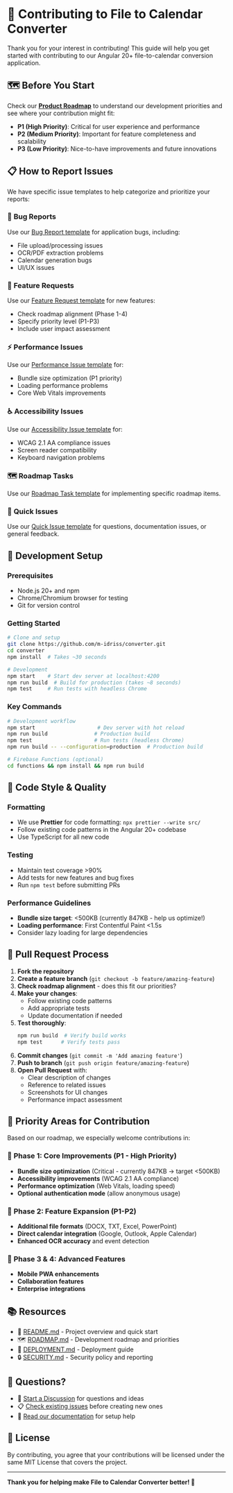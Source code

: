 # 🤝 Contributing to File to Calendar Converter

Thank you for your interest in contributing! This guide will help you get started with contributing to our Angular 20+ file-to-calendar conversion application.

## 🗺️ Before You Start

Check our [**Product Roadmap**](./ROADMAP.md) to understand our development priorities and see where your contribution might fit:

- **P1 (High Priority)**: Critical for user experience and performance
- **P2 (Medium Priority)**: Important for feature completeness and scalability  
- **P3 (Low Priority)**: Nice-to-have improvements and future innovations

## 📋 How to Report Issues

We have specific issue templates to help categorize and prioritize your reports:

### 🐛 **Bug Reports**
Use our [Bug Report template](../../issues/new?template=bug-report.yml) for application bugs, including:
- File upload/processing issues
- OCR/PDF extraction problems  
- Calendar generation bugs
- UI/UX issues

### 🚀 **Feature Requests**
Use our [Feature Request template](../../issues/new?template=feature-request.yml) for new features:
- Check roadmap alignment (Phase 1-4)
- Specify priority level (P1-P3)
- Include user impact assessment

### ⚡ **Performance Issues** 
Use our [Performance Issue template](../../issues/new?template=performance-issue.yml) for:
- Bundle size optimization (P1 priority)
- Loading performance problems
- Core Web Vitals improvements

### ♿ **Accessibility Issues**
Use our [Accessibility Issue template](../../issues/new?template=accessibility-issue.yml) for:
- WCAG 2.1 AA compliance issues
- Screen reader compatibility
- Keyboard navigation problems

### 🗺️ **Roadmap Tasks**
Use our [Roadmap Task template](../../issues/new?template=roadmap-task.yml) for implementing specific roadmap items.

### 💬 **Quick Issues**
Use our [Quick Issue template](../../issues/new?template=quick-issue.yml) for questions, documentation issues, or general feedback.

## 🚀 Development Setup

### Prerequisites
- Node.js 20+ and npm
- Chrome/Chromium browser for testing
- Git for version control

### Getting Started
```bash
# Clone and setup
git clone https://github.com/m-idriss/converter.git
cd converter
npm install  # Takes ~30 seconds

# Development
npm start    # Start dev server at localhost:4200
npm run build  # Build for production (takes ~8 seconds)
npm test     # Run tests with headless Chrome
```

### Key Commands
```bash
# Development workflow
npm start                    # Dev server with hot reload
npm run build               # Production build  
npm test                    # Run tests (headless Chrome)
npm run build -- --configuration=production  # Production build

# Firebase Functions (optional)
cd functions && npm install && npm run build
```

## 📝 Code Style & Quality

### Formatting
- We use **Prettier** for code formatting: `npx prettier --write src/`
- Follow existing code patterns in the Angular 20+ codebase
- Use TypeScript for all new code

### Testing
- Maintain test coverage >90%
- Add tests for new features and bug fixes
- Run `npm test` before submitting PRs

### Performance Guidelines
- **Bundle size target**: <500KB (currently 847KB - help us optimize!)  
- **Loading performance**: First Contentful Paint <1.5s
- Consider lazy loading for large dependencies

## 🔀 Pull Request Process

1. **Fork the repository**
2. **Create a feature branch** (`git checkout -b feature/amazing-feature`)
3. **Check roadmap alignment** - does this fit our priorities?
4. **Make your changes**:
   - Follow existing code patterns
   - Add appropriate tests
   - Update documentation if needed
5. **Test thoroughly**:
   ```bash
   npm run build  # Verify build works
   npm test      # Verify tests pass
   ```
6. **Commit changes** (`git commit -m 'Add amazing feature'`)
7. **Push to branch** (`git push origin feature/amazing-feature`)
8. **Open Pull Request** with:
   - Clear description of changes
   - Reference to related issues
   - Screenshots for UI changes
   - Performance impact assessment

## 🎯 Priority Areas for Contribution

Based on our roadmap, we especially welcome contributions in:

### 🚀 **Phase 1: Core Improvements (P1 - High Priority)**
- **Bundle size optimization** (Critical - currently 847KB → target <500KB)
- **Accessibility improvements** (WCAG 2.1 AA compliance)
- **Performance optimization** (Web Vitals, loading speed)
- **Optional authentication mode** (allow anonymous usage)

### 🎨 **Phase 2: Feature Expansion (P1-P2)**  
- **Additional file formats** (DOCX, TXT, Excel, PowerPoint)
- **Direct calendar integration** (Google, Outlook, Apple Calendar)
- **Enhanced OCR accuracy** and event detection

### 🔄 **Phase 3 & 4: Advanced Features**
- **Mobile PWA enhancements**
- **Collaboration features**
- **Enterprise integrations**

## 📚 Resources

- 📖 [README.md](./README.md) - Project overview and quick start
- 🗺️ [ROADMAP.md](./ROADMAP.md) - Development roadmap and priorities  
- 🚀 [DEPLOYMENT.md](./DEPLOYMENT.md) - Deployment guide
- 🔒 [SECURITY.md](./SECURITY.md) - Security policy and reporting

## 🤔 Questions?

- 💬 [Start a Discussion](../../discussions) for questions and ideas
- 📋 [Check existing issues](../../issues) before creating new ones  
- 📖 [Read our documentation](./README.md) for setup help

## 📄 License

By contributing, you agree that your contributions will be licensed under the same MIT License that covers the project.

---

**Thank you for helping make File to Calendar Converter better! 🎉**